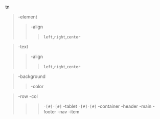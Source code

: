 tn
> -element
>> -align
>>> `left`,`right`,`center`

> -text
>> -align
>>> `left`,`right`,`center`

> -background
>> -color


> -row
> -col
>>> `-[#]-[#]`
>> -tablet
>>> `-[#]-[#]`
> -container
> -header
> -main
> -footer
> -nav
>> -item
